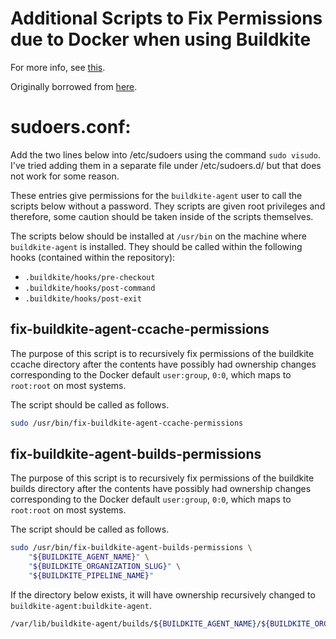 # Additional Scripts to Fix Permissions due to Docker when using Buildkite

For more info, see [this](https://buildkite.com/docs/agent/v3/docker#permissions-errors-when-using-docker).

Originally borrowed from [here](https://github.com/buildkite/elastic-ci-stack-for-aws/blob/v2.3.4/packer/conf/buildkite-agent).

# sudoers.conf:

Add the two lines below into /etc/sudoers using the command `sudo visudo`. I've tried adding them in a separate file under
/etc/sudoers.d/ but that does not work for some reason.

These entries give permissions for the `buildkite-agent` user to call the scripts below without a password. They scripts are
given root privileges and therefore, some caution should be taken inside of the scripts themselves.

The scripts below should be installed at `/usr/bin` on the machine where `buildkite-agent` is installed. They should be called
within the following hooks (contained within the repository):

* `.buildkite/hooks/pre-checkout`
* `.buildkite/hooks/post-command`
* `.buildkite/hooks/post-exit`

## fix-buildkite-agent-ccache-permissions

The purpose of this script is to recursively fix permissions of the buildkite ccache directory after the contents have possibly had
ownership changes corresponding to the Docker default `user:group`, `0:0`, which maps to `root:root` on most systems.

The script should be called as follows.

```bash
sudo /usr/bin/fix-buildkite-agent-ccache-permissions
```

## fix-buildkite-agent-builds-permissions

The purpose of this script is to recursively fix permissions of the buildkite builds directory after the contents have possibly had
ownership changes corresponding to the Docker default `user:group`, `0:0`, which maps to `root:root` on most systems.

The script should be called as follows.

```bash
sudo /usr/bin/fix-buildkite-agent-builds-permissions \
	"${BUILDKITE_AGENT_NAME}" \
	"${BUILDKITE_ORGANIZATION_SLUG}" \
	"${BUILDKITE_PIPELINE_NAME}"
```

If the directory below exists, it will have ownership recursively changed to `buildkite-agent:buildkite-agent`.

```bash
/var/lib/buildkite-agent/builds/${BUILDKITE_AGENT_NAME}/${BUILDKITE_ORGANIZATION_SLUG}/${BUILDKITE_PIPELINE_NAME}
```
